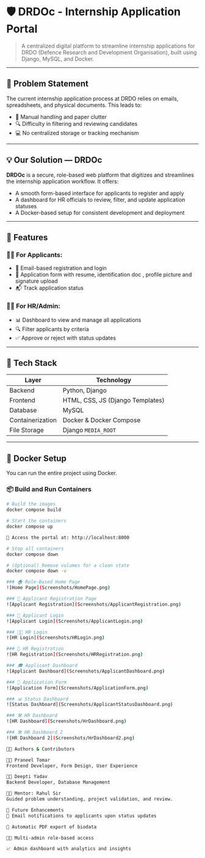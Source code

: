 
# 🛡️ DRDOc - Internship Application Portal

> A centralized digital platform to streamline internship applications for DRDO (Defence Research and Development Organisation), built using Django, MySQL, and Docker.

---

## 📌 Problem Statement

The current internship application process at DRDO relies on emails, spreadsheets, and physical documents. This leads to:
 
- 🧾 Manual handling and paper clutter  
- 🔍 Difficulty in filtering and reviewing candidates  
- 💻 No centralized storage or tracking mechanism  

---

## 💡 Our Solution — DRDOc

**DRDOc** is a secure, role-based web platform that digitizes and streamlines the internship application workflow. It offers:

- A smooth form-based interface for applicants to register and apply  
- A dashboard for HR officials to review, filter, and update application statuses  
- A Docker-based setup for consistent development and deployment  

---

## 🚀 Features

### 👩‍🎓 For Applicants:
- 🔐 Email-based registration and login  
- 📄 Application form with resume, identification doc , profile picture and signature upload
- 📬 Track application status  

### 👨‍💼 For HR/Admin:
- 📊 Dashboard to view and manage all applications  
- 🔍 Filter applicants by criteria  
- ✅ Approve or reject with status updates  

---

## 🧱 Tech Stack

| Layer        | Technology        |
|--------------|-------------------|
| Backend      | Python, Django    |
| Frontend     | HTML, CSS, JS (Django Templates) |
| Database     | MySQL             |
| Containerization | Docker & Docker Compose |
| File Storage | Django `MEDIA_ROOT` |

---

## 🐳 Docker Setup

You can run the entire project using Docker.

### 📦 Build and Run Containers

```bash
# Build the images
docker compose build

# Start the containers
docker compose up

🔗 Access the portal at: http://localhost:8000

# Stop all containers
docker compose down

# (Optional) Remove volumes for a clean state
docker compose down -v

### 🏠 Role-Based Home Page  
![Home Page](Screenshots/HomePage.png)

### 📝 Applicant Registration Page  
![Applicant Registration](Screenshots/ApplicantRegistration.png)

### 🔐 Applicant Login  
![Applicant Login](Screenshots/ApplicantLogin.png)

### 🧑‍💼 HR Login  
![HR Login](Screenshots/HRLogin.png)

### 📝 HR Registration  
![HR Registration](Screenshots/HRRegistration.png)

### 🎓 Applicant Dashboard  
![Applicant Dashboard](Screenshots/ApplicantDashboard.png)

### 📄 Application Form  
![Application Form](Screenshots/ApplicationForm.png)

### 📊 Status Dashboard  
![Status Dashboard](Screenshots/ApplicantStatusDashboard.png)

### 🛠️ HR Dashboard  
![HR Dashboard](Screenshots/HrDashboard.png)

### 🛠️ HR Dashboard 2  
![HR Dashboard 2](Screenshots/HrDashboard2.png)

👩‍💻 Authors & Contributors

👨‍💻 Praneel Tomar
Frontend Developer, Form Design, User Experience

👩‍💻 Deepti Yadav
Backend Developer, Database Management

🧑‍🏫 Mentor: Rahul Sir
Guided problem understanding, project validation, and review.

🧪 Future Enhancements
📧 Email notifications to applicants upon status updates

🧾 Automatic PDF export of biodata

🧑‍💼 Multi-admin role-based access

📈 Admin dashboard with analytics and insights







